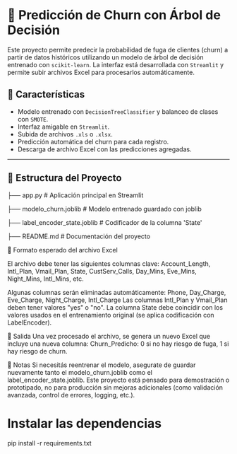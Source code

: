 # 🧠 Predicción de Churn con Árbol de Decisión

Este proyecto permite predecir la probabilidad de fuga de clientes (churn) a partir de datos históricos utilizando un modelo de árbol de decisión entrenado con `scikit-learn`. La interfaz está desarrollada con `Streamlit` y permite subir archivos Excel para procesarlos automáticamente.

## 🚀 Características

- Modelo entrenado con `DecisionTreeClassifier` y balanceo de clases con `SMOTE`.
- Interfaz amigable en `Streamlit`.
- Subida de archivos `.xls` o `.xlsx`.
- Predicción automática del churn para cada registro.
- Descarga de archivo Excel con las predicciones agregadas.

---

## 📁 Estructura del Proyecto

├── app.py # Aplicación principal en Streamlit

├── modelo_churn.joblib # Modelo entrenado guardado con joblib

├── label_encoder_state.joblib # Codificador de la columna 'State'

├── README.md # Documentación del proyecto

📄 Formato esperado del archivo Excel

El archivo debe tener las siguientes columnas clave:
Account_Length, Intl_Plan, Vmail_Plan, State, CustServ_Calls, Day_Mins, Eve_Mins, Night_Mins, Intl_Mins, etc.

Algunas columnas serán eliminadas automáticamente:
Phone, Day_Charge, Eve_Charge, Night_Charge, Intl_Charge
Las columnas Intl_Plan y Vmail_Plan deben tener valores "yes" o "no".
La columna State debe coincidir con los valores usados en el entrenamiento original (se aplica codificación con LabelEncoder).

📝 Salida
Una vez procesado el archivo, se genera un nuevo Excel que incluye una nueva columna:
Churn_Predicho: 0 si no hay riesgo de fuga, 1 si hay riesgo de churn.

📌 Notas
Si necesitás reentrenar el modelo, asegurate de guardar nuevamente tanto el modelo_churn.joblib como el label_encoder_state.joblib.
Este proyecto está pensado para demostración o prototipado, no para producción sin mejoras adicionales (como validación avanzada, control de errores, logging, etc.).

# Instalar las dependencias

pip install -r requirements.txt
